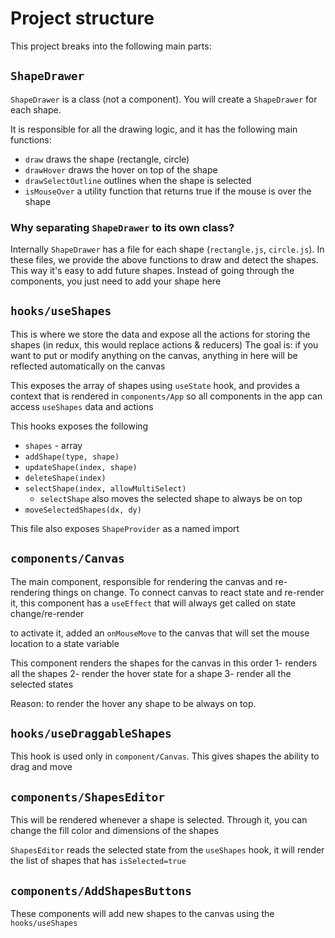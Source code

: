 # Project structure

This project breaks into the following main parts:

## `ShapeDrawer`

`ShapeDrawer` is a class (not a component). You will create a `ShapeDrawer` for each shape.

It is responsible for all the drawing logic, and it has the following main functions:

- `draw` draws the shape (rectangle, circle)
- `drawHover` draws the hover on top of the shape
- `drawSelectOutline` outlines when the shape is selected
- `isMouseOver` a utility function that returns true if the mouse is over the shape

### Why separating `ShapeDrawer` to its own class?

Internally `ShapeDrawer` has a file for each shape (`rectangle.js`, `circle.js`). In these files, we provide the above functions to draw and detect the shapes.
This way it's easy to add future shapes. Instead of going through the components, you just need to add your shape here

## `hooks/useShapes`

This is where we store the data and expose all the actions for storing the shapes (in redux, this would replace actions & reducers)
The goal is: if you want to put or modify anything on the canvas, anything in here will be reflected automatically on the canvas

This exposes the array of shapes using `useState` hook, and provides a context that is rendered in `components/App` so all components in the app can access `useShapes` data and actions

This hooks exposes the following

- `shapes` - array
- `addShape(type, shape)`
- `updateShape(index, shape)`
- `deleteShape(index)`
- `selectShape(index, allowMultiSelect)`
  - `selectShape` also moves the selected shape to always be on top
- `moveSelectedShapes(dx, dy)`

This file also exposes `ShapeProvider` as a named import

## `components/Canvas`

The main component, responsible for rendering the canvas and re-rendering things on change.
To connect canvas to react state and re-render it, this component has a `useEffect` that will always get called on state change/re-render

to activate it, added an `onMouseMove` to the canvas that will set the mouse location to a state variable

This component renders the shapes for the canvas in this order
1- renders all the shapes
2- render the hover state for a shape
3- render all the selected states

Reason: to render the hover any shape to be always on top.

## `hooks/useDraggableShapes`

This hook is used only in `component/Canvas`. This gives shapes the ability to drag and move

## `components/ShapesEditor`

This will be rendered whenever a shape is selected. Through it, you can change the fill color and dimensions of the shapes

`ShapesEditor` reads the selected state from the `useShapes` hook, it will render the list of shapes that has `isSelected=true`

## `components/AddShapesButtons`

These components will add new shapes to the canvas using the `hooks/useShapes`
